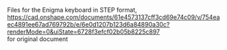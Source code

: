 Files for the Enigma keyboard in STEP format,  
https://cad.onshape.com/documents/61e4573137cff3cd69e74c09/v/754eaec4891ee67ad769792b/e/6e0d1207b123d6a84890a30c?renderMode=0&uiState=6728f3efcf02b05b8225c897  
for original document
